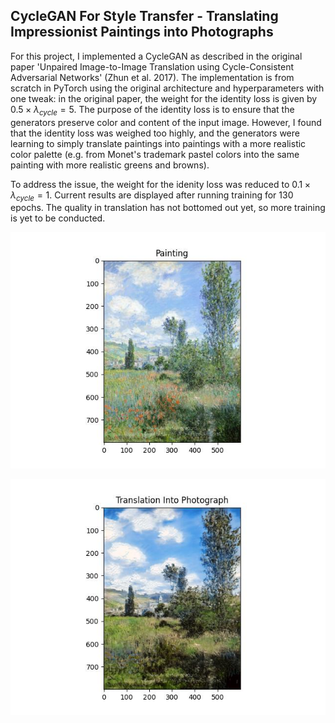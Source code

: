 ## CycleGAN For Style Transfer - Translating Impressionist Paintings into Photographs
  For this project, I implemented a CycleGAN as described in the original paper 'Unpaired Image-to-Image Translation using Cycle-Consistent Adversarial Networks' (Zhun et al. 2017). The implementation is from scratch in PyTorch using the original architecture and hyperparameters with one tweak: in the original paper, the weight for the identity loss is given by $0.5 \times \lambda_{cycle} = 5$. The purpose of the identity loss is to ensure that the generators preserve color and content of the input image. However, I found that the identity loss was weighed too highly, and the generators were learning to simply translate paintings into paintings with a more realistic color palette (e.g. from Monet's trademark pastel colors into the same painting with more realistic greens and browns).
  
  To address the issue, the weight for the idenity loss was reduced to $0.1 \times \lambda_{cycle} = 1$. Current results are displayed after running training for 130 epochs. The quality in translation has not bottomed out yet, so more training is yet to be conducted.
  
![monet_original](/example_images/monet_original.jpg)

![monet_translation](/example_images/monet_translation_to_photo.jpg)
